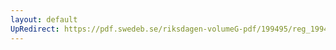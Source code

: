 ```yaml
---
layout: default
UpRedirect: https://pdf.swedeb.se/riksdagen-volumeG-pdf/199495/reg_199495_AU/reg_199495_AU_0005.pdf
---
```

